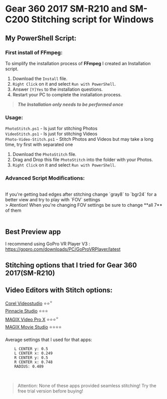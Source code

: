 # Gear 360 2017 SM-R210 and SM-C200 Stitching script for Windows

## My PowerShell Script:

### First install of FFmpeg:
To simplify the installation process of **FFmpeg** I created an Installation script.

1. Download the `Install` file.
2. `Right Click` on it and select `Run with PowerShell`.
3. Answer `[Y]Yes` to the installation questions.
4. Restart your PC to complete the installation process.

> ***The Installation only needs to be performed once***

### Usage:
`PhotoStitch.ps1` - Is just for stitching Photos</br>
`VideoStitch.ps1` - Is just for stitching Videos</br>
`Photo-Video-Stitch.ps1` - Stitch Photos and Videos but may take a long time, try first with separated one</br>

1. Download the `PhotoStitch` file.
2. Drag and Drop this file `PhotoStitch` into the folder with your Photos.
3. `Right Click` on it and select `Run with PowerShell`.


### Advanced Script Modifications:
</br>
If you're getting bad edges after stitching change `gray8` to `bgr24` for a better view and try to play with `FOV` settings</br>
> Atention! When you're changing FOV settings be sure to change **all 7** of them </br>

</br>

## Best Preview app 
I recommend using GoPro VR Player V3 :
https://gopro.com/downloads/PC/GoProVRPlayer/latest

## Stitching options that I tried for Gear 360 2017(SM-R210)

## Video Editors with Stitch options:

[Corel Videostudio](https://www.videostudiopro.com)  ⭐⭐<sup>⭐</sup> </br>
[Pinnacle Studio](https://www.pinnaclesys.com) ⭐⭐⭐ </br>
[MAGIX Video Pro X](https://www.magix.com/us/video-editor/video-pro-x/functions/) ⭐⭐⭐<sup>⭐</sup> </br>
[MAGIX Movie Studio](https://www.magix.com/us/video-editor/movie-studio/) ⭐⭐⭐⭐</br>
</br>
Average settings that I used for that apps:</br>
```    FOV: 188
    L CENTER y: 0.5
    L CENTER x: 0.249
    R CENTER y: 0.5
    R CENTER x: 0.748
    RADIUS: 0.489
```
</br>

> Attention: None of these apps provided seamless stitching! Try the free trial version before buying! </br>
</br>



